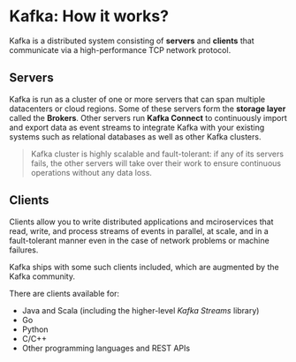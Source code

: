 # Kafka: How it works?

Kafka is a distributed system consisting of **servers** and **clients** that communicate via a high-performance TCP network protocol.

## Servers

Kafka is run as a cluster of one or more servers that can span multiple datacenters or cloud regions. Some of these servers form the **storage layer** called the **Brokers**. Other servers run **Kafka Connect** to continuously import and export data as event streams to integrate Kafka with your existing systems such as relational databases as well as other Kafka clusters.

> Kafka cluster is highly scalable and fault-tolerant: if any of its servers fails, the other servers will take over their work to ensure continuous operations without any data loss.

## Clients

Clients allow you to write distributed applications and mciroservices that read, write, and process streams of events in parallel, at scale, and in a fault-tolerant manner even in the case of network problems or machine failures.

Kafka ships with some such clients included, which are augmented by the Kafka community.

There are clients available for:

* Java and Scala (including the higher-level *Kafka Streams* library)
* Go
* Python
* C/C++
* Other programming languages and REST APIs
